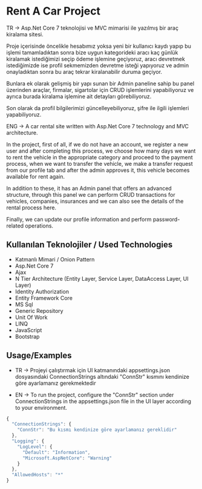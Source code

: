 # Rent A Car Project
TR -> Asp.Net Core 7 teknolojisi ve MVC mimarisi ile yazılmış bir araç kiralama sitesi.

Proje içerisinde öncelikle hesabımız yoksa yeni bir kullanıcı kaydı yapıp bu işlemi tamamladıktan sonra bize uygun kategorideki aracı kaç günlük kiralamak istediğimizi seçip ödeme işlemine geçiyoruz, aracı devretmek istediğimizde ise profil sekmemizden devretme isteği yapıyoruz ve admin onayladıktan sonra bu araç tekrar kiralanabilir duruma geçiyor.

Bunlara ek olarak gelişmiş bir yapı sunan bir Admin paneline sahip bu panel üzerinden araçlar, firmalar, sigartolar için CRUD işlemlerini yapabiliyoruz ve ayrıca burada kiralama işlemine ait detayları görebiliyoruz.

Son olarak da profil bilgilerimizi güncelleyebiliyoruz, şifre ile ilgili işlemleri yapabiliyoruz.

ENG -> A car rental site written with Asp.Net Core 7 technology and MVC architecture.

In the project, first of all, if we do not have an account, we register a new user and after completing this process, we choose how many days we want to rent the vehicle in the appropriate category and proceed to the payment process, when we want to transfer the vehicle, we make a transfer request from our profile tab and after the admin approves it, this vehicle becomes available for rent again.

In addition to these, it has an Admin panel that offers an advanced structure, through this panel we can perform CRUD transactions for vehicles, companies, insurances and we can also see the details of the rental process here.

Finally, we can update our profile information and perform password-related operations.
## Kullanılan Teknolojiler / Used Technologies

- Katmanlı Mimari / Onion Pattern
- Asp.Net Core 7
- Ajax
- N Tier Architecture (Entity Layer, Service Layer, DataAccess Layer, UI Layer)
- Identity Authorization
- Entity Framework Core
- MS Sql
- Generic Repository
- Unit Of Work
- LINQ
- JavaScript
- Bootstrap
## Usage/Examples
- TR -> Projeyi çalıştırmak için UI katmanındaki appsettings.json dosyasındaki ConnectionStrings altındaki "ConnStr" kısmını kendinize göre ayarlamanız gerekmektedir

- EN -> To run the project, configure the "ConnStr" section under ConnectionStrings in the appsettings.json file in the UI layer according to your environment.
``` javascript
{
  "ConnectionStrings": {
    "ConnStr": "Bu kısmı kendinize göre ayarlamanız gereklidir"
  },
  "Logging": {
    "LogLevel": {
      "Default": "Information",
      "Microsoft.AspNetCore": "Warning"
    }
  },
  "AllowedHosts": "*"
}

```
